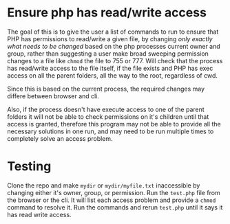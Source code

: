 # Ensure php has read/write access

The goal of this is to give the user a list of commands to run to ensure that PHP has permissions to read/write a given file, by changing *only exactly what needs to be changed* based on the php processes current owner and group, rather than suggesting a user make broad sweeping permission changes to a file like `chmod` the file to 755 or 777. Will check that the process has read/write access to the file itself, if the file exists and PHP has exec access on all the parent folders, all the way to the root, regardless of cwd.

Since this is based on the current process, the required changes may differe between browser and cli.

Also, if the process doesn't have execute access to one of the parent folders it will not be able to check permissions on it's children until that access is granted, therefore this program may not be able to provide all the necessary solutions in one run, and may need to be run multiple times to completely solve an access problem.

# Testing

Clone the repo and make `mydir` or `mydir/myfile.txt` inaccessible by changing either it's owner, group, or permission. Run the `test.php` file from the browser or the cli. It will list each access problem and provide a `chmod` command to resolve it. Run the commands and rerun `test.php` until it says it has read write access.